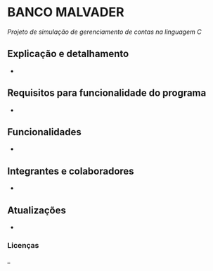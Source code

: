 # BANCO MALVADER
_Projeto de simulação de gerenciamento de contas na linguagem C_

## Explicação e detalhamento 
- 

## Requisitos para funcionalidade do programa
- 

## Funcionalidades
*

## Integrantes e colaboradores
*

## Atualizações
- 

### Licenças
_